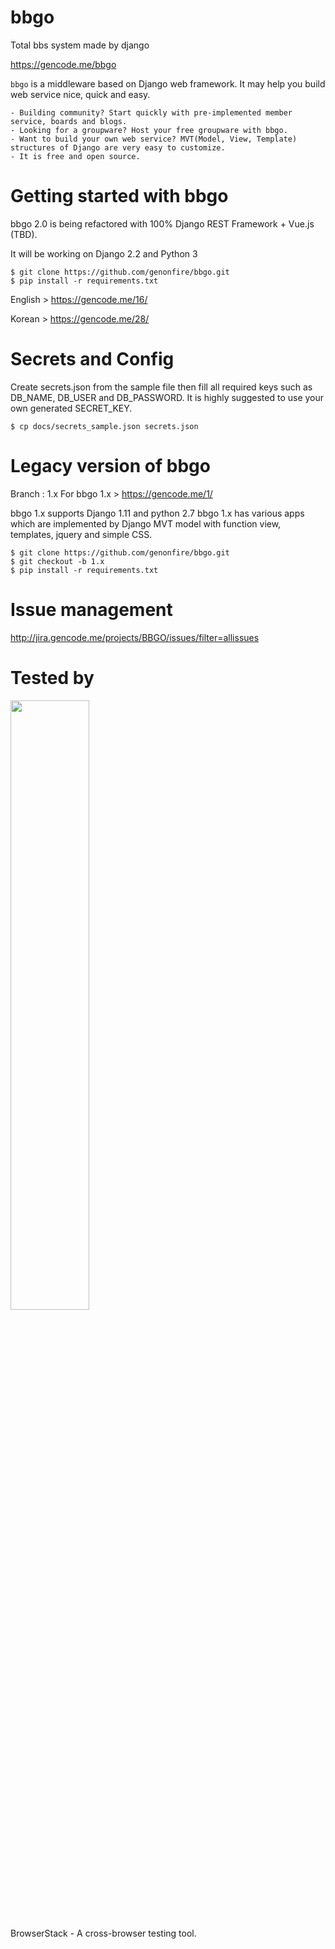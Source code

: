 # bbgo
Total bbs system made by django

https://gencode.me/bbgo


`bbgo` is a middleware based on Django web framework. It may help you build web service nice, quick and easy.

    - Building community? Start quickly with pre-implemented member service, boards and blogs.
    - Looking for a groupware? Host your free groupware with bbgo.
    - Want to build your own web service? MVT(Model, View, Template) structures of Django are very easy to customize.
    - It is free and open source.

# Getting started with bbgo
bbgo 2.0 is being refactored with 100% Django REST Framework + Vue.js (TBD).

It will be working on Django 2.2 and Python 3

    $ git clone https://github.com/genonfire/bbgo.git
    $ pip install -r requirements.txt

English > https://gencode.me/16/

Korean > https://gencode.me/28/


# Secrets and Config
Create secrets.json from the sample file then fill all required keys such as DB_NAME, DB_USER and DB_PASSWORD.
It is highly suggested to use your own generated SECRET_KEY.

    $ cp docs/secrets_sample.json secrets.json


# Legacy version of bbgo
Branch : 1.x
For bbgo 1.x > https://gencode.me/1/

bbgo 1.x supports Django 1.11 and python 2.7
bbgo 1.x has various apps which are implemented by Django MVT model with function view, templates, jquery and simple CSS.

    $ git clone https://github.com/genonfire/bbgo.git
    $ git checkout -b 1.x
    $ pip install -r requirements.txt


# Issue management
http://jira.gencode.me/projects/BBGO/issues/filter=allissues


# Tested by
<a href="https://www.browserstack.com/">
<img src="./docs/browserstack.png" width="50%">
</a>

BrowserStack - A cross-browser testing tool.
